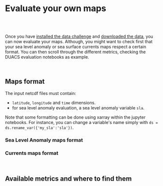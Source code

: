 # Evaluate your own maps

<br> 
 

<br> 

Once you have [installed the data challenge](getstarted_install.md) and [downloaded the data](getstarted_data.md), you can now evaluate your maps. Although, you might want to check first that your sea level anomaly or sea surface currents maps respect a certain format. You can then scroll through the different metrics, checking the DUACS evaluation notebooks as example. 


<br> 

## Maps format

The input netcdf files must contain: 
- `latitude`, `longitude` and `time` dimensions. 
- for sea level anomaly evaluation, a sea level anomaly variable `sla`. 

Note that some formatting can be done using xarray within the jupyter notebooks. For instance, you can change a variable's name simply with `ds = ds.rename_var({'my_sla':'sla'})`. 

### Sea Level Anomaly maps format
 

### Currents maps format
 

 
<br> 

## Available metrics and where to find them
 